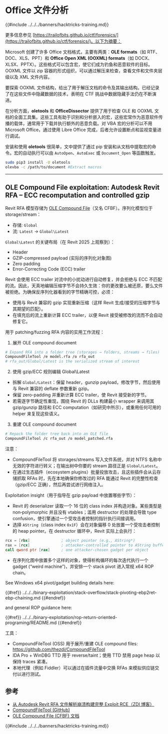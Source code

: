 # Office 文件分析

{{#include ../../../banners/hacktricks-training.md}}


更多信息参见 [https://trailofbits.github.io/ctf/forensics/](https://trailofbits.github.io/ctf/forensics/)。以下为摘要：

Microsoft 创建了许多 Office 文档格式，主要有两类：**OLE formats**（如 RTF、DOC、XLS、PPT）和 **Office Open XML (OOXML) formats**（如 DOCX、XLSX、PPTX）。这些格式可以包含宏，使它们成为钓鱼和恶意软件的目标。OOXML 文件以 zip 容器的形式组织，可以通过解压来检查，查看文件和文件夹层级以及 XML 文件内容。

要探索 OOXML 文件结构，给出了用于解压文档的命令及其输出结构。已经记录了在这些文件中隐藏数据的技术，表明在 CTF 挑战中数据隐藏手法仍在不断演进。

在分析方面，**oletools** 和 **OfficeDissector** 提供了用于检查 OLE 和 OOXML 文档的全面工具集。这些工具有助于识别和分析嵌入的宏，这些宏常作为恶意软件传播的载体，通常用于下载并执行额外的恶意负载。对 VBA 宏的分析可以不用 Microsoft Office，通过使用 Libre Office 完成，后者允许设置断点和监视变量进行调试。

安装和使用 **oletools** 很简单，文中提供了通过 pip 安装和从文档中提取宏的命令。宏的自动执行可以由 `AutoOpen`、`AutoExec` 或 `Document_Open` 等函数触发。
```bash
sudo pip3 install -U oletools
olevba -c /path/to/document #Extract macros
```
---

## OLE Compound File exploitation: Autodesk Revit RFA – ECC recomputation and controlled gzip

Revit RFA 模型存储为 [OLE Compound File](https://learn.microsoft.com/en-us/windows/win32/stg/istorage-compound-file-implementation)（又名 CFBF）。序列化模型位于 storage/stream：

- 存储: `Global`
- 流: `Latest` → `Global\Latest`

`Global\Latest` 的关键布局（在 Revit 2025 上观察到）：

- Header
- GZIP-compressed payload (实际的序列化对象图)
- Zero padding
- Error-Correcting Code (ECC) trailer

Revit 会使用 ECC trailer 对流中的小扰动进行自动修复，并会拒绝与 ECC 不匹配的流。因此，天真地编辑压缩字节不会持久生效：你的更改要么被还原，要么文件被拒绝。为确保反序列化器看到的字节精确可控，必须：

- 使用与 Revit 兼容的 gzip 实现重新压缩（这样 Revit 生成/接受的压缩字节与其期望的匹配）。
- 在填充后的流上重新计算 ECC trailer，以便 Revit 接受被修改的流而不会自动修复它。

用于 patching/fuzzing RFA 内容的实用工作流程：

1) 展开 OLE compound document
```bash
# Expand RFA into a folder tree (storages → folders, streams → files)
CompoundFileTool /e model.rfa /o rfa_out
# rfa_out/Global/Latest is the serialized stream of interest
```
2) 使用 gzip/ECC 规则编辑 Global\Latest

- 拆解 `Global/Latest`：保留 header，gunzip payload，修改字节，然后使用与 Revit 兼容的 deflate 参数重新 gzip。
- 保留 zero-padding 并重新计算 ECC trailer，使 Revit 接受新的字节。
- 若需逐字节确定性重现，围绕 Revit 的 DLLs 构建最小 wrapper 来调用其 gzip/gunzip 路径和 ECC computation（如研究中所示），或重用任何可用的 helper 来复现这些语义。

3) 重建 OLE compound document
```bash
# Repack the folder tree back into an OLE file
CompoundFileTool /c rfa_out /o model_patched.rfa
```
注意：

- CompoundFileTool 将 storages/streams 写入文件系统，并对 NTFS 名称中无效的字符进行转义；在输出树中你要的 stream 路径正是 `Global/Latest`。
- 在通过生态插件（ecosystem plugins）批量投放攻击，且这些插件会从云存储抓取 RFAs 时，先在本地确保你修改过的 RFA 能通过 Revit 的完整性检查（gzip/ECC 正确），然后再尝试进行网络注入。

Exploitation insight（用于指导在 gzip payload 中放置哪些字节）：

- Revit 的 deserializer 读取一个 16 位的 class index 并构造对象。某些类型是 non‑polymorphic 并且没有 vtables；滥用 destructor 的处理会导致 type confusion，使引擎通过一个受攻击者控制的指针执行间接调用。
- 选择 `AString`（class index `0x1F`）会在对象偏移 0 处放置一个受攻击者控制的 heap pointer。在 destructor 循环中，Revit 实际上会执行：
```asm
rcx = [rbx]              ; object pointer (e.g., AString*)
rax = [rcx]              ; attacker-controlled pointer to AString buffer
call qword ptr [rax]     ; one attacker-chosen gadget per object
```
- 在序列化图中放置多个这样的对象，使得析构循环的每次迭代执行一个 gadget (“weird machine”)，并安排一个 stack pivot 进入常规 x64 ROP chain。

See Windows x64 pivot/gadget building details here:

{{#ref}}
../../../binary-exploitation/stack-overflow/stack-pivoting-ebp2ret-ebp-chaining.md
{{#endref}}

and general ROP guidance here:

{{#ref}}
../../../binary-exploitation/rop-return-oriented-programing/README.md
{{#endref}}

工具：

- CompoundFileTool (OSS) 用于展开/重建 OLE compound files: https://github.com/thezdi/CompoundFileTool
- IDA Pro + WinDBG TTD 用于 reverse/taint；使用 TTD 禁用 page heap 以保持 traces 紧凑。
- 本地代理（例如 Fiddler）可以通过在插件流量中交换 RFAs 来模拟供应链交付以进行测试。

## 参考

- [从 Autodesk Revit RFA 文件解析崩溃构建完整 Exploit RCE（ZDI 博客）](https://www.thezdi.com/blog/2025/10/6/crafting-a-full-exploit-rce-from-a-crash-in-autodesk-revit-rfa-file-parsing)
- [CompoundFileTool (GitHub)](https://github.com/thezdi/CompoundFileTool)
- [OLE Compound File (CFBF) 文档](https://learn.microsoft.com/en-us/windows/win32/stg/istorage-compound-file-implementation)

{{#include ../../../banners/hacktricks-training.md}}
